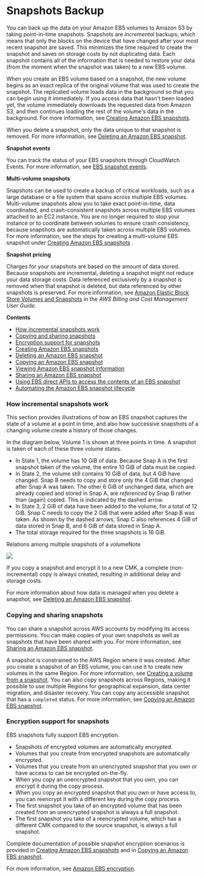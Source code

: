 # Snapshots Backup



You can back up the data on your Amazon EBS volumes to Amazon S3 by taking point-in-time snapshots. Snapshots are _incremental_ backups, which means that only the blocks on the device that have changed after your most recent snapshot are saved. This minimizes the time required to create the snapshot and saves on storage costs by not duplicating data. Each snapshot contains all of the information that is needed to restore your data \(from the moment when the snapshot was taken\) to a new EBS volume.

When you create an EBS volume based on a snapshot, the new volume begins as an exact replica of the original volume that was used to create the snapshot. The replicated volume loads data in the background so that you can begin using it immediately. If you access data that hasn't been loaded yet, the volume immediately downloads the requested data from Amazon S3, and then continues loading the rest of the volume's data in the background. For more information, see [Creating Amazon EBS snapshots](https://docs.aws.amazon.com/AWSEC2/latest/UserGuide/ebs-creating-snapshot.html).

When you delete a snapshot, only the data unique to that snapshot is removed. For more information, see [Deleting an Amazon EBS snapshot](https://docs.aws.amazon.com/AWSEC2/latest/UserGuide/ebs-deleting-snapshot.html).

**Snapshot events**

You can track the status of your EBS snapshots through CloudWatch Events. For more information, see [EBS snapshot events](https://docs.aws.amazon.com/AWSEC2/latest/UserGuide/ebs-cloud-watch-events.html#snapshot-events).

**Multi-volume snapshots**

Snapshots can be used to create a backup of critical workloads, such as a large database or a file system that spans across multiple EBS volumes. Multi-volume snapshots allow you to take exact point-in-time, data coordinated, and crash-consistent snapshots across multiple EBS volumes attached to an EC2 instance. You are no longer required to stop your instance or to coordinate between volumes to ensure crash consistency, because snapshots are automatically taken across multiple EBS volumes. For more information, see the steps for creating a multi-volume EBS snapshot under [Creating Amazon EBS snapshots](https://docs.aws.amazon.com/AWSEC2/latest/UserGuide/ebs-creating-snapshot.html) .

**Snapshot pricing**

Charges for your snapshots are based on the amount of data stored. Because snapshots are incremental, deleting a snapshot might not reduce your data storage costs. Data referenced exclusively by a snapshot is removed when that snapshot is deleted, but data referenced by other snapshots is preserved. For more information, see [Amazon Elastic Block Store Volumes and Snapshots](https://docs.aws.amazon.com/awsaccountbilling/latest/aboutv2/checklistforunwantedcharges.html#checkebsvolumes) in the _AWS Billing and Cost Management User Guide_.

**Contents**

* [How incremental snapshots work](https://docs.aws.amazon.com/AWSEC2/latest/UserGuide/EBSSnapshots.html#how_snapshots_work)
* [Copying and sharing snapshots](https://docs.aws.amazon.com/AWSEC2/latest/UserGuide/EBSSnapshots.html#copy-and-share)
* [Encryption support for snapshots](https://docs.aws.amazon.com/AWSEC2/latest/UserGuide/EBSSnapshots.html#encryption-support)
* [Creating Amazon EBS snapshots](https://docs.aws.amazon.com/AWSEC2/latest/UserGuide/ebs-creating-snapshot.html)
* [Deleting an Amazon EBS snapshot](https://docs.aws.amazon.com/AWSEC2/latest/UserGuide/ebs-deleting-snapshot.html)
* [Copying an Amazon EBS snapshot](https://docs.aws.amazon.com/AWSEC2/latest/UserGuide/ebs-copy-snapshot.html)
* [Viewing Amazon EBS snapshot information](https://docs.aws.amazon.com/AWSEC2/latest/UserGuide/ebs-describing-snapshots.html)
* [Sharing an Amazon EBS snapshot](https://docs.aws.amazon.com/AWSEC2/latest/UserGuide/ebs-modifying-snapshot-permissions.html)
* [Using EBS direct APIs to access the contents of an EBS snapshot](https://docs.aws.amazon.com/AWSEC2/latest/UserGuide/ebs-accessing-snapshot.html)
* [Automating the Amazon EBS snapshot lifecycle](https://docs.aws.amazon.com/AWSEC2/latest/UserGuide/snapshot-lifecycle.html)

### How incremental snapshots work <a id="how_snapshots_work"></a>

This section provides illustrations of how an EBS snapshot captures the state of a volume at a point in time, and also how successive snapshots of a changing volume create a history of those changes.

In the diagram below, Volume 1 is shown at three points in time. A snapshot is taken of each of these three volume states.

* In State 1, the volume has 10 GiB of data. Because Snap A is the first snapshot taken of the volume, the entire 10 GiB of data must be copied.
* In State 2, the volume still contains 10 GiB of data, but 4 GiB have changed. Snap B needs to copy and store only the 4 GiB that changed after Snap A was taken. The other 6 GiB of unchanged data, which are already copied and stored in Snap A, are _referenced_ by Snap B rather than \(again\) copied. This is indicated by the dashed arrow.
* In State 3, 2 GiB of data have been added to the volume, for a total of 12 GiB. Snap C needs to copy the 2 GiB that were added after Snap B was taken. As shown by the dashed arrows, Snap C also references 4 GiB of data stored in Snap B, and 6 GiB of data stored in Snap A.
* The total storage required for the three snapshots is 16 GiB.

Relations among multiple snapshots of a volumeNote

![        ](https://docs.aws.amazon.com/AWSEC2/latest/UserGuide/images/snapshot_1a.png)

If you copy a snapshot and encrypt it to a new CMK, a complete \(non-incremental\) copy is always created, resulting in additional delay and storage costs.

For more information about how data is managed when you delete a snapshot, see [Deleting an Amazon EBS snapshot](https://docs.aws.amazon.com/AWSEC2/latest/UserGuide/ebs-deleting-snapshot.html).

### Copying and sharing snapshots <a id="copy-and-share"></a>

You can share a snapshot across AWS accounts by modifying its access permissions. You can make copies of your own snapshots as well as snapshots that have been shared with you. For more information, see [Sharing an Amazon EBS snapshot](https://docs.aws.amazon.com/AWSEC2/latest/UserGuide/ebs-modifying-snapshot-permissions.html).

A snapshot is constrained to the AWS Region where it was created. After you create a snapshot of an EBS volume, you can use it to create new volumes in the same Region. For more information, see [Creating a volume from a snapshot](https://docs.aws.amazon.com/AWSEC2/latest/UserGuide/ebs-creating-volume.html#ebs-create-volume-from-snapshot). You can also copy snapshots across Regions, making it possible to use multiple Regions for geographical expansion, data center migration, and disaster recovery. You can copy any accessible snapshot that has a `completed` status. For more information, see [Copying an Amazon EBS snapshot](https://docs.aws.amazon.com/AWSEC2/latest/UserGuide/ebs-copy-snapshot.html).

### Encryption support for snapshots <a id="encryption-support"></a>

EBS snapshots fully support EBS encryption.

* Snapshots of encrypted volumes are automatically encrypted.
* Volumes that you create from encrypted snapshots are automatically encrypted.
* Volumes that you create from an unencrypted snapshot that you own or have access to can be encrypted on-the-fly.
* When you copy an unencrypted snapshot that you own, you can encrypt it during the copy process.
* When you copy an encrypted snapshot that you own or have access to, you can reencrypt it with a different key during the copy process.
* The first snapshot you take of an encrypted volume that has been created from an unencrypted snapshot is always a full snapshot.
* The first snapshot you take of a reencrypted volume, which has a different CMK compared to the source snapshot, is always a full snapshot.

Complete documentation of possible snapshot encryption scenarios is provided in [Creating Amazon EBS snapshots](https://docs.aws.amazon.com/AWSEC2/latest/UserGuide/ebs-creating-snapshot.html) and in [Copying an Amazon EBS snapshot](https://docs.aws.amazon.com/AWSEC2/latest/UserGuide/ebs-copy-snapshot.html).

For more information, see [Amazon EBS encryption](https://docs.aws.amazon.com/AWSEC2/latest/UserGuide/EBSEncryption.html).


